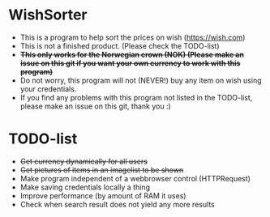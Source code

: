 # WishSorter

- This is a program to help sort the prices on wish (https://wish.com)
- This is not a finished product. (Please check the TODO-list)
- <s>**This only works for the Norwegian crown (NOK) (Please make an issue on this git if you want your own currency to work with this program)**</s>
- Do not worry, this program will not (NEVER!) buy any item on wish using your credentials.
- If you find any problems with this program not listed in the TODO-list, please make an issue on this git, thank you :)

# TODO-list

- <s>Get currency dynamically for all users</s>
- <s>Get pictures of items in an imagelist to be shown</s>
- Make program independent of a webbrowser control (HTTPRequest)
- Make saving credentials locally a thing
- Improve performance (by amount of RAM it uses)
- Check when search result does not yield any more results
